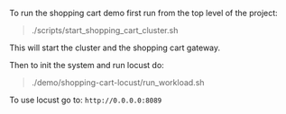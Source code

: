 To run the shopping cart demo first run from the top level of the project:

> ./scripts/start_shopping_cart_cluster.sh

This will start the cluster and the shopping cart gateway.

Then to init the system and run locust do:

>  ./demo/shopping-cart-locust/run_workload.sh

To use locust go to: `http://0.0.0.0:8089`